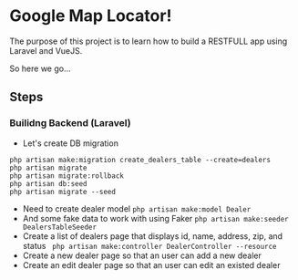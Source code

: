 # Google Map Locator!
The purpose of this project is to learn how to build a RESTFULL app
using Laravel and VueJS.

So here we go...

## Steps

### Builidng Backend (Laravel)
- Let's create DB migration
```
php artisan make:migration create_dealers_table --create=dealers
php artisan migrate
php artisan migrate:rollback
php artisan db:seed
php artisan migrate --seed
```
- Need to create dealer model ```php artisan make:model Dealer```
- And some fake data to work with using Faker ```php artisan make:seeder DealersTableSeeder```
- Create a list of dealers page that displays id, name, address, zip,
   and status
``` php artisan make:controller DealerController --resource```
- Create a new dealer page so that an user can add a new dealer
- Create an edit dealer page so that an user can edit an existed dealer

